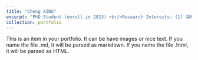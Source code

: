 ```yaml
---
title: "Cheng XING"
excerpt: "PhD Student (enroll in 2023) <br/>Research Interests: (1) 海岸带SDG; <br/>(2) 氮循环. <br/><img src='/images/campus_group.png' style='max-width: 500px; height: auto;'>"
collection: portfolio
---
```


This is an item in your portfolio. It can be have images or nice text. If you name the file .md, it will be parsed as markdown. If you name the file .html, it will be parsed as HTML. 
